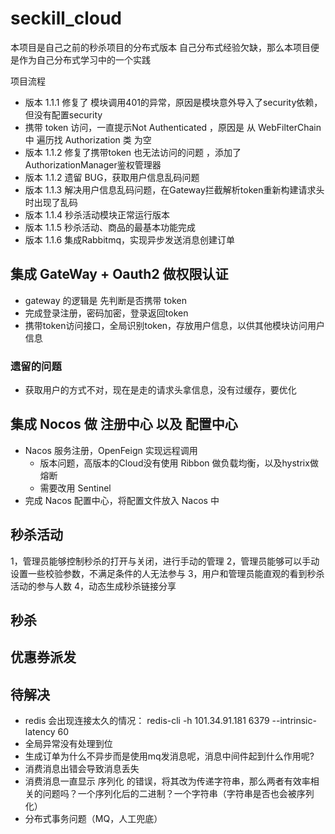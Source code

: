 # seckill_cloud
本项目是自己之前的秒杀项目的分布式版本
自己分布式经验欠缺，那么本项目便是作为自己分布式学习中的一个实践



项目流程
- 版本 1.1.1 修复了 模块调用401的异常，原因是模块意外导入了security依赖，但没有配置security
- 携带 token 访问，一直提示Not Authenticated ，原因是 从 WebFilterChain 中 遍历找 Authorization 类 为空
- 版本 1.1.2 修复了携带token 也无法访问的问题 ，添加了AuthorizationManager鉴权管理器
- 版本 1.1.2 遗留 BUG，获取用户信息乱码问题
- 版本 1.1.3 解决用户信息乱码问题，在Gateway拦截解析token重新构建请求头时出现了乱码
- 版本 1.1.4 秒杀活动模块正常运行版本
- 版本 1.1.5 秒杀活动、商品的最基本功能完成
- 版本 1.1.6 集成Rabbitmq，实现异步发送消息创建订单
## 集成 GateWay + Oauth2 做权限认证
- gateway 的逻辑是 先判断是否携带 token
- 完成登录注册，密码加密，登录返回token 
- 携带token访问接口，全局识别token，存放用户信息，以供其他模块访问用户信息
### 遗留的问题
- 获取用户的方式不对，现在是走的请求头拿信息，没有过缓存，要优化

## 集成 Nocos 做 注册中心 以及 配置中心
- Nacos 服务注册，OpenFeign 实现远程调用
  - 版本问题，高版本的Cloud没有使用 Ribbon 做负载均衡，以及hystrix做熔断
  - 需要改用 Sentinel
- 完成 Nacos 配置中心，将配置文件放入 Nacos 中

## 秒杀活动
1，管理员能够控制秒杀的打开与关闭，进行手动的管理
2，管理员能够可以手动设置一些校验参数，不满足条件的人无法参与
3，用户和管理员能直观的看到秒杀活动的参与人数
4，动态生成秒杀链接分享
## 秒杀

## 优惠券派发

## 待解决
- redis 会出现连接太久的情况： redis-cli -h 101.34.91.181 6379 --intrinsic-latency 60
- 全局异常没有处理到位
- 生成订单为什么不异步而是使用mq发消息呢，消息中间件起到什么作用呢?
- 消费消息出错会导致消息丢失
- 消费消息一直显示 序列化 的错误，将其改为传递字符串，那么两者有效率相关的问题吗？一个序列化后的二进制？一个字符串（字符串是否也会被序列化）
- 分布式事务问题（MQ，人工兜底）
